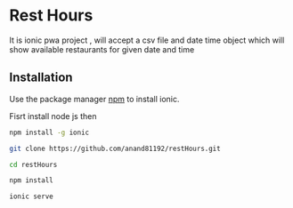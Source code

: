 # Rest Hours

It is ionic pwa project , will accept a csv file and date time object which will show available restaurants for given date and time

## Installation

Use the package manager [npm](https://nodejs.org/en/) to install ionic.

Fisrt install node js  then

```bash
npm install -g ionic
```

```bash
git clone https://github.com/anand81192/restHours.git
```

```bash
cd restHours
```
```bash
npm install
```

```bash
ionic serve 
```

